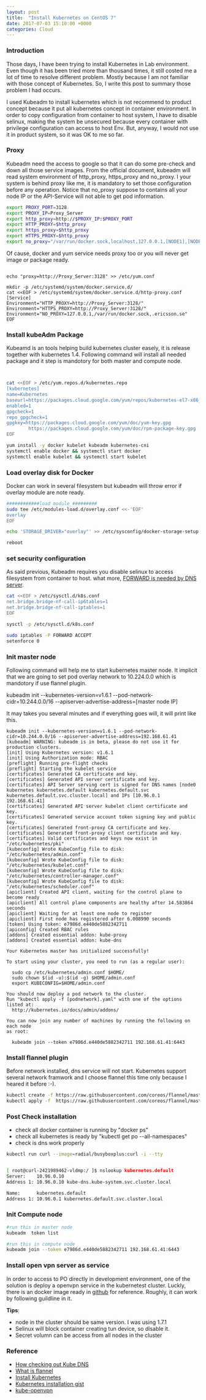 ```yaml
---
layout: post
title:  "Install Kubernetes on CentOS 7"
date: 2017-07-03 15:10:00 +0000
categories: Cloud
---
```


### Introduction ####
Those days, I have been trying to install Kubernetes in Lab environment.  Even though it has been tried more than thousand times, it still costed me a lot of time to resolve different problem. Mostly because I am not familiar with those concept of Kubernetes. So, I write this post to summary those problem I had occurs.

I used Kubeadm to install kubernetes which is not recommend to product concept because it put all kubernetes concept in container environment. In order to copy configuration from container to host system, I have to disable selinux, making the system be unsecured because every container with privilege configuration can access to host Env. But, anyway, I would not use it in product system, so it was OK to me so far. 

### Proxy ###
Kubeadm need the access to google so that it can do some pre-check and down all those service images. From the official document, kubeadm will read system environment of http_proxy, https_proxy and no_proxy. I your system is behind proxy like me, it is mandatory to set those configuration before any operation. Notice that no_proxy suppose to contains all your node IP or the API-Service will not able to get pod information.
 
```bash
export PROXY_PORT=3128
export PROXY_IP=Proxy_Server
export http_proxy=http://$PROXY_IP:$PROXY_PORT
export HTTP_PROXY=$http_proxy
export https_proxy=$http_proxy
export HTTPS_PROXY=$http_proxy
export no_proxy="/var/run/docker.sock,localhost,127.0.0.1,[NODE1],[NODE2]"
```
   
Of cause, docker and yum service needs proxy too or you will never get image or package ready. 

```shell

echo "proxy=http://Proxy_Server:3128" >> /etc/yum.conf

mkdir -p /etc/systemd/system/docker.service.d/
cat <<EOF > /etc/systemd/system/docker.service.d/http-proxy.conf
[Service]
Environment="HTTP_PROXY=http://Proxy_Server:3128/"
Environment="HTTPS_PROXY=http://Proxy_Server:3128/"
Environment="NO_PROXY=127.0.0.1,/var/run/docker.sock,.ericsson.se"
EOF

```


### Install kubeAdm Package ###
Kubeamd is an tools helping build kubernetes cluster easely, it is release together with kubernetes 1.4. Following command will install all needed package and it step is mandotory for both master and compute node.

```bash


cat <<EOF > /etc/yum.repos.d/kubernetes.repo
[kubernetes]
name=Kubernetes
baseurl=https://packages.cloud.google.com/yum/repos/kubernetes-el7-x86_64
enabled=1
gpgcheck=1
repo_gpgcheck=1
gpgkey=https://packages.cloud.google.com/yum/doc/yum-key.gpg
        https://packages.cloud.google.com/yum/doc/rpm-package-key.gpg
EOF

yum install -y docker kubelet kubeadm kubernetes-cni
systemctl enable docker && systemctl start docker
systemctl enable kubelet && systemctl start kubelet

```


### Load overlay disk for Docker ###

Docker can work in several filesystem but kubeadm will throw error if overlay module are note ready. 

```bash
############load module #########
sudo tee /etc/modules-load.d/overlay.conf <<-'EOF'
overlay
EOF

echo 'STORAGE_DRIVER="overlay"' >> /etc/sysconfig/docker-storage-setup

reboot

```

### set security configuration ###

As said previous, Kubeadm requires you disable selinux to access filesystem from container to host. what more, [FORWARD is needed by DNS server](https://github.com/kubernetes/kubernetes/issues/40182). 

```bash
cat <<EOF > /etc/sysctl.d/k8s.conf
net.bridge.bridge-nf-call-ip6tables=1
net.bridge.bridge-nf-call-iptables=1
EOF

sysctl -p /etc/sysctl.d/k8s.conf

sudo iptables -P FORWARD ACCEPT
setenforce 0

```

### Init master node ###

Following command will help me to start kubernetes master node. It implicit that we are going to set pod overlay network to 10.224.0.0 which is mandotory if use flannel plugin.

kubeadm init --kubernetes-version=v1.6.1 --pod-network-cidr=10.244.0.0/16 --apiserver-advertise-address=[master node IP]


It may takes you several minutes and if everything goes will, it will print like this. 

```
kubeadm init --kubernetes-version=v1.6.1 --pod-network-cidr=10.244.0.0/16 --apiserver-advertise-address=192.168.61.41
[kubeadm] WARNING: kubeadm is in beta, please do not use it for production clusters.
[init] Using Kubernetes version: v1.6.1
[init] Using Authorization mode: RBAC
[preflight] Running pre-flight checks
[preflight] Starting the kubelet service
[certificates] Generated CA certificate and key.
[certificates] Generated API server certificate and key.
[certificates] API Server serving cert is signed for DNS names [node0 kubernetes kubernetes.default kubernetes.default.svc kubernetes.default.svc.cluster.local] and IPs [10.96.0.1 192.168.61.41]
[certificates] Generated API server kubelet client certificate and key.
[certificates] Generated service account token signing key and public key.
[certificates] Generated front-proxy CA certificate and key.
[certificates] Generated front-proxy client certificate and key.
[certificates] Valid certificates and keys now exist in "/etc/kubernetes/pki"
[kubeconfig] Wrote KubeConfig file to disk: "/etc/kubernetes/admin.conf"
[kubeconfig] Wrote KubeConfig file to disk: "/etc/kubernetes/kubelet.conf"
[kubeconfig] Wrote KubeConfig file to disk: "/etc/kubernetes/controller-manager.conf"
[kubeconfig] Wrote KubeConfig file to disk: "/etc/kubernetes/scheduler.conf"
[apiclient] Created API client, waiting for the control plane to become ready
[apiclient] All control plane components are healthy after 14.583864 seconds
[apiclient] Waiting for at least one node to register
[apiclient] First node has registered after 6.008990 seconds
[token] Using token: e7986d.e440de5882342711
[apiconfig] Created RBAC rules
[addons] Created essential addon: kube-proxy
[addons] Created essential addon: kube-dns

Your Kubernetes master has initialized successfully!

To start using your cluster, you need to run (as a regular user):

  sudo cp /etc/kubernetes/admin.conf $HOME/
  sudo chown $(id -u):$(id -g) $HOME/admin.conf
  export KUBECONFIG=$HOME/admin.conf

You should now deploy a pod network to the cluster.
Run "kubectl apply -f [podnetwork].yaml" with one of the options listed at:
  http://kubernetes.io/docs/admin/addons/

You can now join any number of machines by running the following on each node
as root:

  kubeadm join --token e7986d.e440de5882342711 192.168.61.41:6443

```


### Install flannel plugin ###
Before network installed, dns service will not start. Kubernetes support several network framwork and I choose flannel this time only because I heared it before :-).


```bash 
kubectl create -f https://raw.githubusercontent.com/coreos/flannel/master/Documentation/kube-flannel-rbac.yml
kubectl apply -f  https://raw.githubusercontent.com/coreos/flannel/master/Documentation/kube-flannel.yml
```

### Post Check installation ###

- check all docker container is running by "docker ps"
- check all kubernetes is ready by "kubectl get po --all-namespaces"
- check is dns work properly 

```bash
kubectl run curl --image=radial/busyboxplus:curl -i --tty


[ root@curl-2421989462-vldmp:/ ]$ nslookup kubernetes.default
Server:    10.96.0.10
Address 1: 10.96.0.10 kube-dns.kube-system.svc.cluster.local

Name:      kubernetes.default
Address 1: 10.96.0.1 kubernetes.default.svc.cluster.local


```

### Init Compute node ###
```bash
#run this in master node
kubeadm  token list
```

```bash
#run this in compute node
kubeadm join --token e7986d.e440de5882342711 192.168.61.41:6443
```

### Install open vpn server as service 
In order to access to PO directly in development environment, one of the solution is deploy a openvpn service in the kubernetest cluster. Luckly, there is an docker image ready in [github](https://github.com/pieterlange/kube-openvpn) for reference. Roughly, it can work by following guildline in it. 


**Tips**:  
- node in the cluster should be same version. I was using 1.7.1
- Selinux will block container creating tun device, so disable it.
- Secret volumn can be access from all nodes in the cluster 




### Reference ###

- [How checking out Kube DNS](https://rsmitty.github.io/Manually-Checking-Out-KubeDNS/) 
- [What is flannel](http://datastart.cn/tech/2017/01/18/k8s-flannel.html)
- [Install Kubernetes](http://blog.frognew.com/2017/04/kubeadm-install-kubernetes-1.6.html)
- [Kubernetes installation gist](https://gist.github.com/patrickhuber/e600629a69fec64cfb45c63a23df4b3c)
- [kube-openvpn](https://github.com/pieterlange/kube-openvpn)




